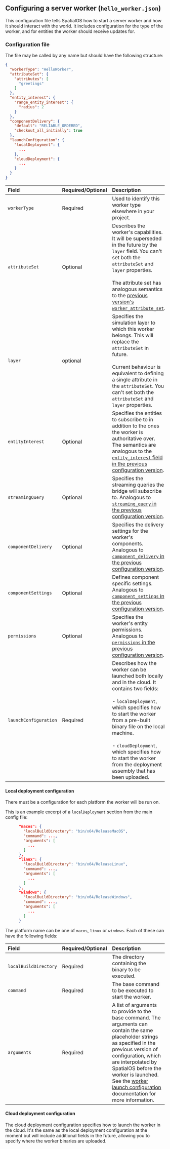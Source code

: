 ## Configuring a server worker (`hello_worker.json`)

This configuration file tells SpatialOS how to start a server worker and how it should interact with the world. It includes configuration for the type of the worker, and for entities the worker should receive updates for.

### Configuration file

The file may be called by any name but should have the following structure:
```json
{
  "workerType": "HelloWorker",
  "attributeSet": {
    "attributes": [
      "greetings"
    ]
  },
  "entity_interest": {
    "range_entity_interest": {
      "radius": 2
    }
  },
  "componentDelivery": {
    "default": "RELIABLE_ORDERED",
    "checkout_all_initially": true
  },
  "launchConfiguration": {
    "localDeployment": {
      ...
    },
    "cloudDeployment": {
      ...
    }
  }
}
```


| Field | Required/Optional | Description | 
| :------------- | :------------- | :------- |
| `workerType` | Required | Used to identify this worker type elsewhere in your project. |
| `attributeSet` | Optional | Describes the worker's capabilities. It will be superseded in the future by the `layer` field. You can't set both the `attributeSet` and `layer` properties. <br> <br> The attribute set has analogous semantics to the [previous version's `worker_attribute_set`](https://docs.improbable.io/reference/latest/shared/worker-configuration/bridge-config#worker-attribute-sets). |
| `layer` | optional | Specifies the simulation layer to which this worker belongs. This will replace the `attributeSet` in future. <br> <br> Current behaviour is equivalent to defining a single attribute in the `attributeSet`. You can't set both the `attributeSet` and `layer` properties. |
| `entityInterest` | Optional | Specifies the entities to subscribe to in addition to the ones the worker is authoritative over. The semantics are analogous to the [`entity_interest` field in the previous configuration version](https://docs.improbable.io/reference/latest/shared/worker-configuration/bridge-config#entity-interest). |
| `streamingQuery` | Optional | Specifies the streaming queries the bridge will subscribe to. Analogous to [`streaming_query` in the previous configuration version](https://docs.improbable.io/reference/latest/shared/worker-configuration/bridge-config#streaming-queries). |
| `componentDelivery` | Optional | Specifies the delivery settings for the worker's components. Analogous to [`component_delivery` in the previous configuration version](https://docs.improbable.io/reference/latest/shared/worker-configuration/bridge-config#component-delivery). |
| `componentSettings` | Optional | Defines component specific settings. Analogous to [`component_settings` in the previous configuration version](https://docs.improbable.io/reference/latest/shared/worker-configuration/bridge-config#component-settings). |
| `permissions` | Optional | Specifies the worker's entity permissions. Analogous to [`permissions` in the previous configuration version](https://docs.improbable.io/reference/latest/shared/worker-configuration/permissions). |
| `launchConfiguration` | Required | Describes how the worker can be launched both locally and in the cloud. It contains two fields: <br> <br> - `localDeployment`, which specifies how to start the worker from a pre-built binary file on the local machine. <br> <br>  - `cloudDeployment`, which specifies how to start the worker from the deployment assembly that has been uploaded.


#### Local deployment configuration

There must be a configuration for each platform the worker will be run on.

This is an example excerpt of a `localDeployment` section from the main config file:
```json
      "macos": {
        "localBuildDirectory": "bin/x64/ReleaseMacOS",
        "command": ...,
        "arguments": [
          ...
        ]
      },
      "linux": {
        "localBuildDirectory": "bin/x64/ReleaseLinux",
        "command": ...,
        "arguments": [
          ...
        ]
      },
      "windows": {
        "localBuildDirectory": "bin/x64/ReleaseWindows",
        "command": ...,
        "arguments": [
          ...
        ]
      }
```

The platform name can be one of `macos`, `linux` or `windows`. Each of these can have the following fields:

| Field | Required/Optional | Description | 
| :------------- | :------------- | :------- |
| `localBuildDirectory` | Required | The directory containing the binary to be executed. |
| `command` | Required | The base command to be executed to start the worker. |
| `arguments` | Required | A list of arguments to provide to the base command. The arguments can contain the same placeholder strings as specified in the previous version of configuration, which are interpolated by SpatialOS before the worker is launched. See the [worker launch configuration](https://docs.improbable.io/reference/latest/shared/worker-configuration/launch-configuration) documentation for more information. |

#### Cloud deployment configuration
The cloud deployment configuration specifies how to launch the worker in the cloud. It's the same as the local deployment configuration at the moment but will include additional fields in the future, allowing you to specify where the worker binaries are uploaded.